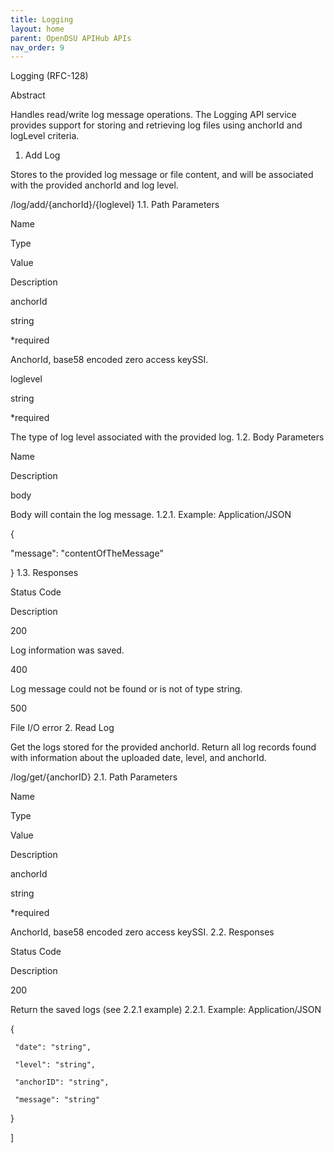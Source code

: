 ```yaml
---
title: Logging 
layout: home
parent: OpenDSU APIHub APIs
nav_order: 9
---
```


Logging (RFC-128)

Abstract

Handles read/write log message operations. The Logging API service provides support for storing and retrieving log files using anchorId and logLevel criteria.
1. Add Log

Stores to the provided log message or file content, and will be associated with the provided anchorId and log level.

	

/log/add/{anchorId}/{loglevel}
1.1. Path Parameters

Name
	

Type
	

Value
	

Description

anchorId
	

string
	

*required
	

AnchorId, base58 encoded zero access keySSI.

loglevel
	

string
	

*required
	

The type of log level associated with the provided log.
1.2. Body Parameters

Name
	

Description

body
	

Body will contain the log message.
1.2.1. Example: Application/JSON

{

   "message": "contentOfTheMessage"

  }
1.3. Responses

Status Code
	

Description

200
	

Log information was saved.

400
	

Log message could not be found or is not of type string.

500
	

File I/O error
2. Read Log

Get the logs stored for the provided anchorId. Return all log records found with information about the uploaded date, level, and anchorId.

	

/log/get/{anchorID}
2.1. Path Parameters

Name
	

Type
	

Value
	

Description

anchorId
	

string
	

*required
	

AnchorId, base58 encoded zero access keySSI.
2.2. Responses

Status Code
	

Description

200
	

Return the saved logs (see  2.2.1 example)
2.2.1. Example: Application/JSON

   {

     "date": "string",

     "level": "string",

     "anchorID": "string",

     "message": "string"

   }

  ]